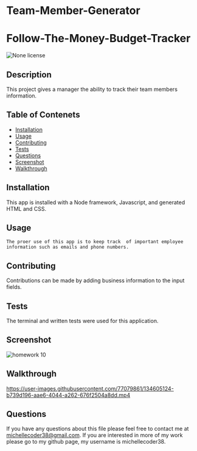 # Team-Member-Generator

# Follow-The-Money-Budget-Tracker
![None license](https://img.shields.io/badge/license-None-Red.svg)
## Description
This project gives a manager the ability to track their team members information.
## Table of Contenets

* [Installation](#installation)
* [Usage](#usage)
* [Contributing](#contributing)
* [Tests](#tests)
* [Questions](#questions)
* [Screenshot](#screenshot)
* [Walkthrough](#walkthrough)

## Installation
  This app is installed with a Node framework, Javascript, and generated HTML and CSS.
  ## Usage
    The proer use of this app is to keep track  of important employee information such as emails and phone numbers.

 ## Contributing
Contributions can be made by adding business information to the input fields.

## Tests
  The terminal and written tests were used for this application.

  ## Screenshot
![homework 10](https://user-images.githubusercontent.com/77079861/134605184-94f34e32-4d0f-4ff1-b4a8-8d52b9e91f4a.JPG)

  ## Walkthrough


https://user-images.githubusercontent.com/77079861/134605124-b739d196-aae6-4044-a262-676f2504a8dd.mp4



  ## Questions

  If you have any questions about this file please feel free to contact me at michellecoder38@gmail.com.
  If you are interested in more of my work please go to my github page, my username is michellecoder38.

